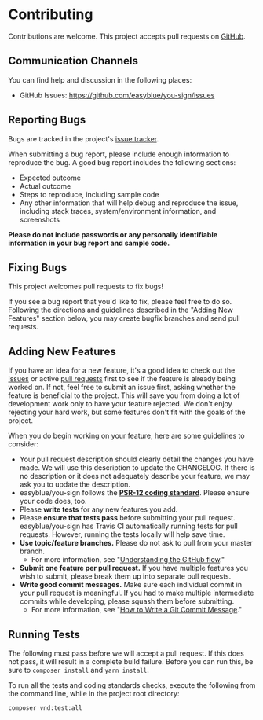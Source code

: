 # Contributing

Contributions are welcome. This project accepts pull requests on [GitHub][].



## Communication Channels

You can find help and discussion in the following places:

* GitHub Issues: <https://github.com/easyblue/you-sign/issues>


## Reporting Bugs

Bugs are tracked in the project's [issue tracker][issues].

When submitting a bug report, please include enough information to reproduce the
bug. A good bug report includes the following sections:

* Expected outcome
* Actual outcome
* Steps to reproduce, including sample code
* Any other information that will help debug and reproduce the issue, including
  stack traces, system/environment information, and screenshots

**Please do not include passwords or any personally identifiable information in
your bug report and sample code.**


## Fixing Bugs

This project welcomes pull requests to fix bugs!

If you see a bug report that you'd like to fix, please feel free to do so.
Following the directions and guidelines described in the "Adding New Features"
section below, you may create bugfix branches and send pull requests.


## Adding New Features

If you have an idea for a new feature, it's a good idea to check out the
[issues][] or active [pull requests][] first to see if the feature is already
being worked on. If not, feel free to submit an issue first, asking whether the
feature is beneficial to the project. This will save you from doing a lot of
development work only to have your feature rejected. We don't enjoy rejecting
your hard work, but some features don't fit with the goals of the project.

When you do begin working on your feature, here are some guidelines to consider:

* Your pull request description should clearly detail the changes you have made.
  We will use this description to update the CHANGELOG. If there is no
  description or it does not adequately describe your feature, we may ask you
  to update the description.
* easyblue/you-sign follows the **[PSR-12 coding standard][psr-12]**. Please
  ensure your code does, too.
* Please **write tests** for any new features you add.
* Please **ensure that tests pass** before submitting your pull request.
  easyblue/you-sign has Travis CI automatically running tests for pull requests.
  However, running the tests locally will help save time.
* **Use topic/feature branches.** Please do not ask to pull from your master
  branch.
  * For more information, see "[Understanding the GitHub flow][gh-flow]."
* **Submit one feature per pull request.** If you have multiple features you
  wish to submit, please break them up into separate pull requests.
* **Write good commit messages.** Make sure each individual commit in your pull
  request is meaningful. If you had to make multiple intermediate commits while
  developing, please squash them before submitting.
  * For more information, see "[How to Write a Git Commit Message][git-commit]."


## Running Tests

The following must pass before we will accept a pull request. If this does not
pass, it will result in a complete build failure. Before you can run this, be
sure to `composer install` and `yarn install`.

To run all the tests and coding standards checks, execute the following from the
command line, while in the project root directory:

```
composer vnd:test:all
```


[github]: https://github.com/easyblue/you-sign
[issues]: https://github.com/easyblue/you-sign/issues
[pull requests]: https://github.com/easyblue/you-sign/pulls
[psr-12]: https://www.php-fig.org/psr/psr-12/
[gh-flow]: https://guides.github.com/introduction/flow/
[git-commit]: https://chris.beams.io/posts/git-commit/
